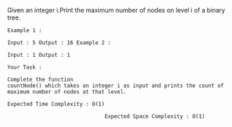 Given an integer i.Print the maximum number of nodes on level i of a binary tree.

    Example 1 :

    Input : 5 Output : 16 Example 2 :

    Input : 1 Output : 1

    Your Task :

    Complete the function
    countNode() which takes an integer i as input and prints the count of maximum number of nodes at that level.

    Expected Time Complexity : O(1)

                                   Expected Space Complexity : O(1)